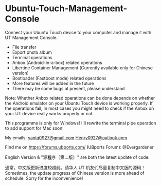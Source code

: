 # Ubuntu-Touch-Management-Console
Connect your Ubuntu Touch device to your computer and manage it with UT Management Console.

- File transfer
- Export photo album
- Terminal operations
- Anbox (Android-in-a-box) related operations
- Libertine Container Management (Currently available only for Chinese version)
- Bootloader (Fastboot mode) related operations
- More features will be added in the future
- There may be some bugs at present, please understand

Note: Whether Anbox related operations can be done depends on whether the Android emulator on your Ubuntu Touch device is working properly. If the operations fail, in most cases you might need to check if the Anbox on your UT device really works properly or not.

This programme is only for Windows! I'll rewrite the terminal pipe operation to add support for Mac soon!

My emails:
yantq0927@gmail.com
Henry0927@outlook.com

Find me on https://forums.ubports.com/ (UBports Forum): @Evergardener

English Version & "源程序（第二版）" are both the latest update of code.

通常，中文版更新进度较超前。请华人 UT 机友们尽量复制中文版的源码！
Sometimes, the update progress of Chinese version is more ahead of schedule. Sorry for the inconvenience!
